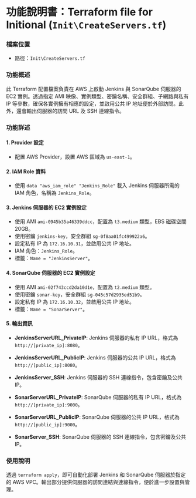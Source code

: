 # 功能說明書：Terraform file for Initional (`Init\CreateServers.tf`)

### 檔案位置
- 路徑：`Init\CreateServers.tf`

### 功能概述
此 Terraform 配置檔案負責在 AWS 上啟動 Jenkins 與 SonarQube 伺服器的 EC2 實例。透過指定 AMI 映像、實例類型、密鑰名稱、安全群組、子網路與私有 IP 等參數，確保各實例擁有相應的設定，並啟用公共 IP 地址便於外部訪問。此外，還會輸出伺服器的訪問 URL 及 SSH 連線指令。

### 功能詳述

#### 1. Provider 設定
- 配置 AWS Provider，設置 AWS 區域為 `us-east-1`。

#### 2. IAM Role 資料
- 使用 `data "aws_iam_role" "Jenkins_Role"` 載入 Jenkins 伺服器所需的 IAM 角色，名稱為 `Jenkins_Role`。

#### 3. Jenkins 伺服器的 EC2 實例設定
- 使用 AMI `ami-0945b35a46339ddcc`，配置為 `t3.medium` 類型，EBS 磁碟空間 20GB。
- 使用密鑰 `jenkins-key`，安全群組 `sg-0f8aa01fc499922a6`。
- 設定私有 IP 為 `172.16.10.31`，並啟用公共 IP 地址。
- IAM 角色：`Jenkins_Role`。
- 標籤：`Name = "JenkinsServer"`。

#### 4. SonarQube 伺服器的 EC2 實例設定
- 使用 AMI `ami-02f743ccd2da10d1e`，配置為 `t2.medium` 類型。
- 使用密鑰 `sonar-key`，安全群組 `sg-045c57d2935ed51b9`。
- 設定私有 IP 為 `172.16.10.32`，並啟用公共 IP 地址。
- 標籤：`Name = "SonarServer"`。

#### 5. 輸出資訊
- **JenkinsServerURL_PrivateIP**: Jenkins 伺服器的私有 IP URL，格式為 `http://[private_ip]:8080`。
- **JenkinsServerURL_PublicIP**: Jenkins 伺服器的公共 IP URL，格式為 `http://[public_ip]:8080`。
- **JenkinsServer_SSH**: Jenkins 伺服器的 SSH 連線指令，包含密鑰及公共 IP。
  
- **SonarServerURL_PrivateIP**: SonarQube 伺服器的私有 IP URL，格式為 `http://[private_ip]:9000`。
- **SonarServerURL_PublicIP**: SonarQube 伺服器的公共 IP URL，格式為 `http://[public_ip]:9000`。
- **SonarServer_SSH**: SonarQube 伺服器的 SSH 連線指令，包含密鑰及公共 IP。

### 使用說明
透過 `terraform apply`，即可自動化部署 Jenkins 和 SonarQube 伺服器於指定的 AWS VPC。輸出部分提供伺服器的訪問連結與連線指令，便於進一步設置與管理。